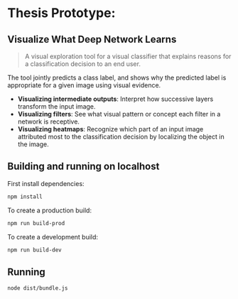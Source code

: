  # Thesis Prototype: 

## Visualize What Deep Network Learns
> A visual exploration tool for a visual classifier that explains reasons for a classification decision to an end user.
<!-- visual classifier that explains the reasons for a classification decision to an end user -->

The tool jointly predicts a class label, and shows why the predicted label is appropriate for a given image using visual evidence. 
- **Visualizing intermediate outputs**: Interpret how successive layers transform the input image.
- **Visualizing filters**: See what visual pattern or concept each filter in a network is receptive.
- **Visualizing heatmaps**: Recognize which part of an input image attributed most to the classification decision by localizing the object in the image.


## Building and running on localhost

First install dependencies:

```sh
npm install
```

To create a production build:

```sh
npm run build-prod
```

To create a development build:

```sh
npm run build-dev
```

## Running

```sh
node dist/bundle.js
```

